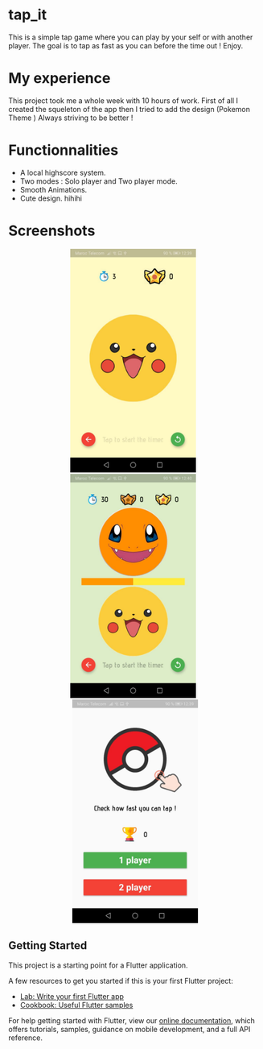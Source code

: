 # tap_it

This is a simple tap game where you can play by your self or with another player. The goal is to tap as fast as you can before
the time out ! Enjoy.

# My experience
This project took me a whole week with 10 hours of work.
First of all I created the squeleton of the app then I tried to add the design
(Pokemon Theme )
Always striving to be better !

# Functionnalities
- A local highscore system.
- Two modes : Solo player and Two player mode.
- Smooth Animations.
- Cute design. hihihi

# Screenshots
<p align="center">
  <img src="./sc1.jpeg" width="250">
  &nbsp
  <img src="./sc2.jpeg" width="250">
  &nbsp
  <img src="./sc3.jpeg" width="250">
</p>

## Getting Started

This project is a starting point for a Flutter application.

A few resources to get you started if this is your first Flutter project:

- [Lab: Write your first Flutter app](https://flutter.dev/docs/get-started/codelab)
- [Cookbook: Useful Flutter samples](https://flutter.dev/docs/cookbook)

For help getting started with Flutter, view our
[online documentation](https://flutter.dev/docs), which offers tutorials,
samples, guidance on mobile development, and a full API reference.
